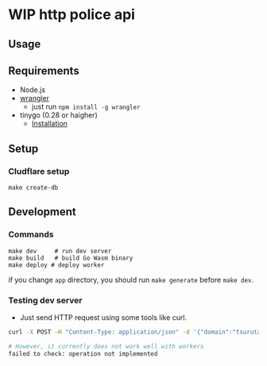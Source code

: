 # WIP http police api

## Usage

## Requirements

- Node.js
- [wrangler](https://developers.cloudflare.com/workers/wrangler/)
  - just run `npm install -g wrangler`
- tinygo (0.28 or haigher)
  - [Installation](https://tinygo.org/getting-started/)

## Setup

### Cludflare setup

```
make create-db
```

## Development

### Commands

```
make dev     # run dev server
make build   # build Go Wasm binary
make deploy # deploy worker
```

if you change `app` directory, you should run `make generate` before `make dev`.

### Testing dev server

- Just send HTTP request using some tools like curl.

```bash
curl -X POST -H "Content-Type: application/json" -d '{"domain":"tsurutatakumi.info"}' http://localhost:8787

# However, it currently does not work well with workers
failed to check: operation not implemented
```
